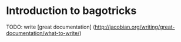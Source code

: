 # Introduction to bagotricks

TODO: write [great documentation] (http://jacobian.org/writing/great-documentation/what-to-write/)
